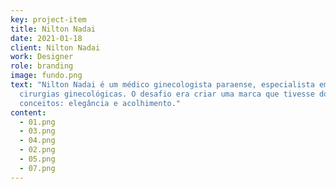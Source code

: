 ```yaml
---
key: project-item
title: Nilton Nadai
date: 2021-01-18
client: Nilton Nadai
work: Designer
role: branding
image: fundo.png
text: "Nilton Nadai é um médico ginecologista paraense, especialista em
  cirurgias ginecológicas. O desafio era criar uma marca que tivesse dois
  conceitos: elegância e acolhimento."
content:
  - 01.png
  - 03.png
  - 04.png
  - 02.png
  - 05.png
  - 07.png
---
```


